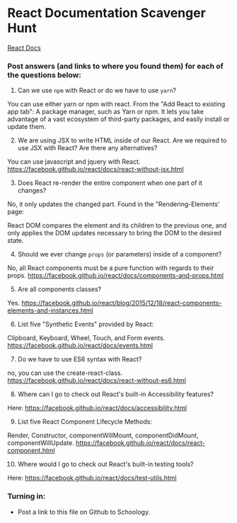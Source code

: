 # React Documentation Scavenger Hunt

[React Docs](https://facebook.github.io/react/docs/hello-world.html)

### Post answers (and links to where you found them) for each of the questions below:

1. Can we use `npm` with React or do we have to use `yarn`?

You can use either yarn or npm with react.  From the "Add React to existing app tab": A package manager, such as Yarn or npm. It lets you take advantage of a vast ecosystem of third-party packages, and easily install or update them.


2. We are using JSX to write HTML inside of our React. Are we required to use JSX with React? Are there any alternatives?

You can use javascript and jquery with React. https://facebook.github.io/react/docs/react-without-jsx.html

3. Does React re-render the entire component when one part of it changes?

No, it only updates the changed part.  Found in the "Rendering-Elements' page:

 React DOM compares the element and its children to the previous one, and only applies the DOM updates necessary to bring the DOM to the desired state.

4. Should we ever change `props` (or parameters) inside of a component? 

No, all React components must be a pure function with regards to their props.
https://facebook.github.io/react/docs/components-and-props.html

5. Are all components classes? 

Yes. https://facebook.github.io/react/blog/2015/12/18/react-components-elements-and-instances.html

6. List five "Synthetic Events" provided by React:

Clipboard, Keyboard, Wheel, Touch, and Form events.  https://facebook.github.io/react/docs/events.html

7. Do we have to use ES6 syntax with React?

no, you can use the create-react-class. https://facebook.github.io/react/docs/react-without-es6.html

8. Where can I go to check out React's built-in Accessibility features?

Here: https://facebook.github.io/react/docs/accessibility.html

9. List five React Component Lifecycle Methods:

Render, Constructor, componentWillMount, componentDidMount, componentWillUpdate. https://facebook.github.io/react/docs/react-component.html 

10. Where would I go to check out React's built-in testing tools?

Here: https://facebook.github.io/react/docs/test-utils.html

### Turning in:

* Post a link to this file on Github to Schoology.
